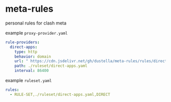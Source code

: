 # meta-rules

personal rules for clash meta

example `proxy-provider.yaml`

```yaml
rule-providers:
  direct-apps:
    type: http
    behavior: domain
    url: " https://cdn.jsdelivr.net/gh/dustella/meta-rules/rules/direct-apps.yaml"
    path: ./ruleset/direct-apps.yaml
    interval: 86400
```

example `ruleset.yaml`

```yaml
rules:
  - RULE-SET,./ruleset/direct-apps.yaml,DIRECT
```

